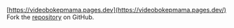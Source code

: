 [https://videobokepmama.pages.dev](https://videobokepmama.pages.dev/)
Fork the [repository](https://github.com/s3dindo) on GitHub.